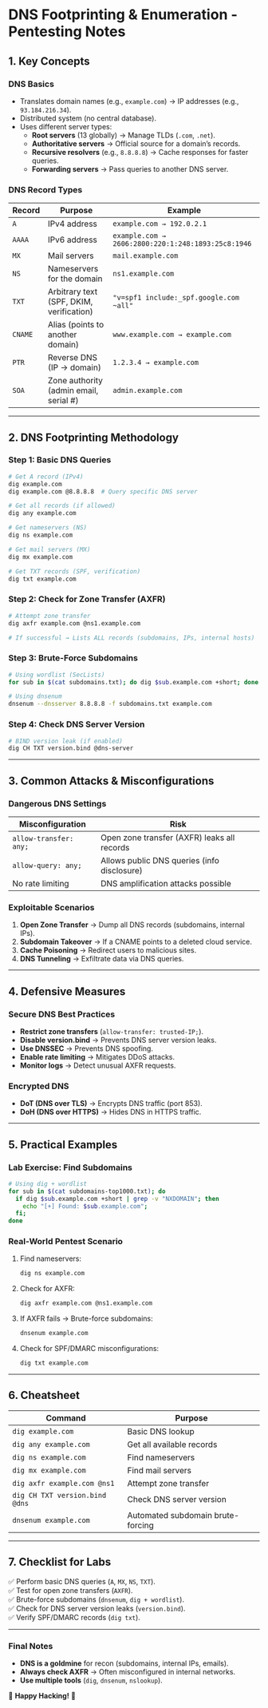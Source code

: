 # **DNS Footprinting & Enumeration - Pentesting Notes**

## **1. Key Concepts**
### **DNS Basics**
- Translates domain names (e.g., `example.com`) → IP addresses (e.g., `93.184.216.34`).
- Distributed system (no central database).
- Uses different server types:
  - **Root servers** (13 globally) → Manage TLDs (`.com`, `.net`).
  - **Authoritative servers** → Official source for a domain’s records.
  - **Recursive resolvers** (e.g., `8.8.8.8`) → Cache responses for faster queries.
  - **Forwarding servers** → Pass queries to another DNS server.

### **DNS Record Types**
| Record | Purpose | Example |
|--------|---------|---------|
| `A` | IPv4 address | `example.com → 192.0.2.1` |
| `AAAA` | IPv6 address | `example.com → 2606:2800:220:1:248:1893:25c8:1946` |
| `MX` | Mail servers | `mail.example.com` |
| `NS` | Nameservers for the domain | `ns1.example.com` |
| `TXT` | Arbitrary text (SPF, DKIM, verification) | `"v=spf1 include:_spf.google.com ~all"` |
| `CNAME` | Alias (points to another domain) | `www.example.com → example.com` |
| `PTR` | Reverse DNS (IP → domain) | `1.2.3.4 → example.com` |
| `SOA` | Zone authority (admin email, serial #) | `admin.example.com` |

---

## **2. DNS Footprinting Methodology**
### **Step 1: Basic DNS Queries**
```bash
# Get A record (IPv4)
dig example.com  
dig example.com @8.8.8.8  # Query specific DNS server

# Get all records (if allowed)
dig any example.com

# Get nameservers (NS)
dig ns example.com

# Get mail servers (MX)
dig mx example.com

# Get TXT records (SPF, verification)
dig txt example.com
```

### **Step 2: Check for Zone Transfer (AXFR)**
```bash
# Attempt zone transfer
dig axfr example.com @ns1.example.com

# If successful → Lists ALL records (subdomains, IPs, internal hosts)
```

### **Step 3: Brute-Force Subdomains**
```bash
# Using wordlist (SecLists)
for sub in $(cat subdomains.txt); do dig $sub.example.com +short; done

# Using dnsenum
dnsenum --dnsserver 8.8.8.8 -f subdomains.txt example.com
```

### **Step 4: Check DNS Server Version**
```bash
# BIND version leak (if enabled)
dig CH TXT version.bind @dns-server
```

---

## **3. Common Attacks & Misconfigurations**
### **Dangerous DNS Settings**
| Misconfiguration | Risk |
|------------------|------|
| `allow-transfer: any;` | Open zone transfer (AXFR) leaks all records |
| `allow-query: any;` | Allows public DNS queries (info disclosure) |
| No rate limiting | DNS amplification attacks possible |

### **Exploitable Scenarios**
1. **Open Zone Transfer** → Dump all DNS records (subdomains, internal IPs).
2. **Subdomain Takeover** → If a CNAME points to a deleted cloud service.
3. **Cache Poisoning** → Redirect users to malicious sites.
4. **DNS Tunneling** → Exfiltrate data via DNS queries.

---

## **4. Defensive Measures**
### **Secure DNS Best Practices**
- **Restrict zone transfers** (`allow-transfer: trusted-IP;`).
- **Disable version.bind** → Prevents DNS server version leaks.
- **Use DNSSEC** → Prevents DNS spoofing.
- **Enable rate limiting** → Mitigates DDoS attacks.
- **Monitor logs** → Detect unusual AXFR requests.

### **Encrypted DNS**
- **DoT (DNS over TLS)** → Encrypts DNS traffic (port 853).
- **DoH (DNS over HTTPS)** → Hides DNS in HTTPS traffic.

---

## **5. Practical Examples**
### **Lab Exercise: Find Subdomains**
```bash
# Using dig + wordlist
for sub in $(cat subdomains-top1000.txt); do 
  if dig $sub.example.com +short | grep -v "NXDOMAIN"; then 
    echo "[+] Found: $sub.example.com"; 
  fi; 
done
```

### **Real-World Pentest Scenario**
1. Find nameservers:  
   ```bash
   dig ns example.com
   ```
2. Check for AXFR:  
   ```bash
   dig axfr example.com @ns1.example.com
   ```
3. If AXFR fails → Brute-force subdomains:  
   ```bash
   dnsenum example.com
   ```
4. Check for SPF/DMARC misconfigurations:  
   ```bash
   dig txt example.com
   ```

---

## **6. Cheatsheet**
| Command | Purpose |
|---------|---------|
| `dig example.com` | Basic DNS lookup |
| `dig any example.com` | Get all available records |
| `dig ns example.com` | Find nameservers |
| `dig mx example.com` | Find mail servers |
| `dig axfr example.com @ns1` | Attempt zone transfer |
| `dig CH TXT version.bind @dns` | Check DNS server version |
| `dnsenum example.com` | Automated subdomain brute-forcing |

---

## **7. Checklist for Labs**
✅ Perform basic DNS queries (`A`, `MX`, `NS`, `TXT`).  
✅ Test for open zone transfers (`AXFR`).  
✅ Brute-force subdomains (`dnsenum`, `dig + wordlist`).  
✅ Check for DNS server version leaks (`version.bind`).  
✅ Verify SPF/DMARC records (`dig txt`).  

---

### **Final Notes**
- **DNS is a goldmine** for recon (subdomains, internal IPs, emails).
- **Always check AXFR** → Often misconfigured in internal networks.
- **Use multiple tools** (`dig`, `dnsenum`, `nslookup`).  

🚀 **Happy Hacking!** 🚀